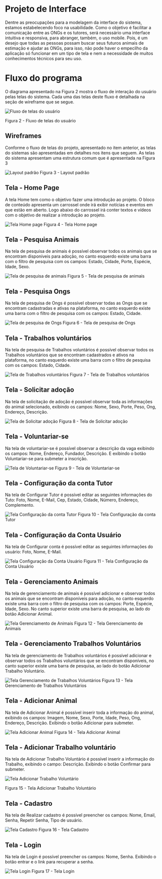 # Projeto de Interface
Dentre as preocupações para a modelagem da interface do sistema, estamos estabelecendo foco na usabilidade. Como o objetivo é facilitar a comunicação entre as ONGs e os tutores, será necessário uma interface intuitiva e responsiva, para abranger, também, o uso mobile. Pois, é um desejo que todas as pessoas possam buscar seus futuros animais de estimação e ajudar as ONGs, para isso, não pode haver o empecilho da aplicação só funcionar em um tipo de tela e nem a necessidade de muitos conhecimentos técnicos para seu uso.

# Fluxo do programa
O diagrama apresentado na Figura 2 mostra o fluxo de interação do usuário pelas telas do sistema. Cada uma das telas deste fluxo é detalhada na seção de wireframe que se segue.

![Fluxo de telas do usuário](assets/04%20-%20Projeto%20de%20Interface/Fluxo_Aplicacao.png)

Figura 2  - Fluxo de telas do usuário 

## Wireframes
Conforme o fluxo de telas do projeto, apresentado no item anterior, as telas do sistemas são apresentadas em detalhes nos itens que seguem. As telas do sistema apresentam uma estrutura comum que é apresentada na Figura 3

![Layout padrão](assets/04%20-%20Projeto%20de%20Interface/LayoutPadrao.png)
Figura 3  - Layout padrão

## Tela - Home Page
A tela Home tem como o objetivo fazer uma introdução ao projeto. O bloco de conteúdo apresenta um carrossel onde irá exibir notícias e eventos em que estão em aberto. Logo abaixo do carrossel irá conter textos e vídeos com o objetivo de realizar a introdução ao projeto.

![Tela Home page](assets/04%20-%20Projeto%20de%20Interface/HomePage.png)
Figura 4  - Tela Home page

## Tela - Pesquisa Animais 
Na tela de pesquisa de animais é possível observar todos os animais que se encontram disponíveis para adoção, no canto esquerdo existe uma barra com o filtro de pesquisa com os campos: Estado, Cidade, Porte, Espécie, Idade, Sexo.

![Tela de pesquisa de animais](assets/04%20-%20Projeto%20de%20Interface/ListaAnimais.png)
Figura 5 - Tela de pesquisa de animais

## Tela - Pesquisa Ongs
Na tela de pesquisa de Ongs é possível observar todas as Ongs que se encontram cadastradas e ativas na plataforma, no canto esquerdo existe uma barra com o filtro de pesquisa com os campos: Estado, Cidade.

![Tela de pesquisa de Ongs](assets/04%20-%20Projeto%20de%20Interface/PesquisaOng.png)
Figura 6  - Tela de pesquisa de Ongs

## Tela - Trabalhos voluntários
Na tela de pesquisa de Trabalhos voluntários é possível observar todos os Trabalhos voluntários que se encontram cadastrados e ativos na plataforma, no canto esquerdo existe uma barra com o filtro de pesquisa com os campos: Estado, Cidade.

![Tela de Trabalhos voluntários](assets/04%20-%20Projeto%20de%20Interface/Gerenciamento_TrabalhoVoluntario.png)
Figura 7  - Tela de Trabalhos voluntários

## Tela - Solicitar adoção
Na tela de solicitação de adoção é possível observar toda as informações do animal selecionado, exibindo os campos: Nome, Sexo, Porte, Peso, Ong, Endereço, Descrição.

![Tela de Solicitar adoção](assets/04%20-%20Projeto%20de%20Interface/SolicitarAdocao.png)
Figura 8  - Tela de Solicitar adoção

## Tela - Voluntariar-se
Na tela de voluntariar-se é possível observar a descrição da vaga exibindo os campos: Nome, Endereço, Fundador, Descrição. E exibindo o botão Voluntariar-se para submeter a inscrição.

![Tela de Voluntariar-se](assets/04%20-%20Projeto%20de%20Interface/Voluntaria-se.png)
Figura 9  - Tela de Voluntariar-se

## Tela - Configuração da conta Tutor
Na tela de Configurar Tutor é possível editar as seguintes informações do Tuto: Foto, Nome, E-Mail, Cep, Estado, Cidade, Número, Endereço, Complemento.

![Tela Configuração da conta Tutor](assets/04%20-%20Projeto%20de%20Interface/ConfiguracaoContaTutor.png)
Figura 10  - Tela Configuração da conta Tutor

## Tela - Configuração da Conta Usuário 
Na tela de Configurar conta é possível editar as seguintes informações do usuário: Foto, Nome, E-Mail.

![Tela Configuração da Conta Usuário](assets/04%20-%20Projeto%20de%20Interface/ConfiguracaoConta.png)
Figura 11 - Tela Configuração da Conta Usuário

## Tela - Gerenciamento Animais
Na tela de gerenciamento de animais é possível adicionar e observar todos os animais que se encontram disponíveis para adoção, no canto esquerdo existe uma barra com o filtro de pesquisa com os campos: Porte, Espécie, Idade, Sexo. No canto superior existe uma barra de pesquisa, ao lado do botão Adicionar Animal.

![Tela Gerenciamento de Animais](assets/04%20-%20Projeto%20de%20Interface/Gerenciamento_Animais.png)
Figura 12 - Tela Gerenciamento de Animais

## Tela - Gerenciamento Trabalhos Voluntários 

Na tela de gerenciamento de Trabalhos voluntários é possível adicionar e observar todos os Trabalhos voluntários que se encontram disponíveis, no canto superior existe uma barra de pesquisa, ao lado do botão Adicionar Trabalho Voluntário.

![Tela Gerenciamento de Trabalhos Voluntários](assets/04%20-%20Projeto%20de%20Interface/Gerenciamento_TrabalhoVoluntario.png)
Figura 13 - Tela Gerenciamento de Trabalhos Voluntários

## Tela - Adicionar Animal
Na tela de Adicionar Animal é possível inserir toda a informação do animal, exibindo os campos: Imagem, Nome, Sexo, Porte, Idade, Peso, Ong, Endereço, Descrição. Exibindo o botão Adicionar para submeter.

![Tela Adicionar Animal](assets/04%20-%20Projeto%20de%20Interface/AdicionarAnimal.png)
Figura 14 - Tela Adicionar Animal

## Tela - Adicionar Trabalho voluntário
Na tela de Adicionar Trabalho Voluntário é possível inserir a informação do Trabalho, exibindo o campo: Descrição. Exibindo o botão Confirmar para submeter.

![Tela Adicionar Trabalho Voluntário](assets/04%20-%20Projeto%20de%20Interface/Adicionar_TrabalhoVoluntario.png)

Figura 15 - Tela Adicionar Trabalho Voluntário

## Tela - Cadastro
Na tela de Realizar cadastro é possível preencher os campos: Nome, Email, Senha, Repetir Senha, Tipo de usuário.

![Tela Cadastro](assets/04%20-%20Projeto%20de%20Interface/Registro.png)
Figura 16 - Tela Cadastro

## Tela - Login
Na tela de Login é possível preencher os campos: Nome, Senha. Exibindo o botão entrar e o link para recuperar a senha.

![Tela Login](assets/04%20-%20Projeto%20de%20Interface/Login.png)
Figura 17 - Tela Login
